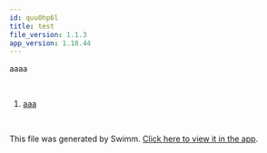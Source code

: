 ```yaml
---
id: quu0hp6l
title: test
file_version: 1.1.3
app_version: 1.18.44
---
```


<!-- Intro - Do not remove this comment -->
aaaa

<br/>

<!-- Steps - Do not remove this comment -->
1. [aaa](aaa.0uo4ob1z.sw.md)


<br/>

This file was generated by Swimm. [Click here to view it in the app](https://app.swimm.io/repos/Z2l0aHViJTNBJTNBY3NoYXJwLXNoYXVsLXRlc3QlM0ElM0Fzd2ltbWlv/playlists/quu0hp6l).
